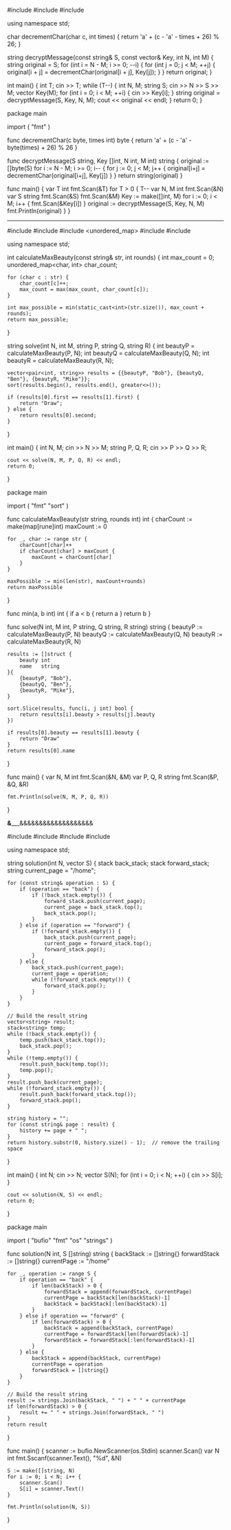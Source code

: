 #include <iostream>
#include <vector>
#include <string>

using namespace std;

char decrementChar(char c, int times) {
    return 'a' + (c - 'a' - times + 26) % 26;
}

string decryptMessage(const string& S, const vector<int>& Key, int N, int M) {
    string original = S;
    for (int i = N - M; i >= 0; --i) {
        for (int j = 0; j < M; ++j) {
            original[i + j] = decrementChar(original[i + j], Key[j]);
        }
    }
    return original;
}

int main() {
    int T;
    cin >> T;
    while (T--) {
        int N, M;
        string S;
        cin >> N >> S >> M;
        vector<int> Key(M);
        for (int i = 0; i < M; ++i) {
            cin >> Key[i];
        }
        string original = decryptMessage(S, Key, N, M);
        cout << original << endl;
    }
    return 0;
}


package main

import (
    "fmt"
)

func decrementChar(c byte, times int) byte {
    return 'a' + (c - 'a' - byte(times) + 26) % 26
}

func decryptMessage(S string, Key []int, N int, M int) string {
    original := []byte(S)
    for i := N - M; i >= 0; i-- {
        for j := 0; j < M; j++ {
            original[i+j] = decrementChar(original[i+j], Key[j])
        }
    }
    return string(original)
}

func main() {
    var T int
    fmt.Scan(&T)
    for T > 0 {
        T--
        var N, M int
        fmt.Scan(&N)
        var S string
        fmt.Scan(&S)
        fmt.Scan(&M)
        Key := make([]int, M)
        for i := 0; i < M; i++ {
            fmt.Scan(&Key[i])
        }
        original := decryptMessage(S, Key, N, M)
        fmt.Println(original)
    }
}


_________________________________

#include <iostream>
#include <string>
#include <unordered_map>
#include <algorithm>
#include <vector>

using namespace std;

int calculateMaxBeauty(const string& str, int rounds) {
    int max_count = 0;
    unordered_map<char, int> char_count;

    for (char c : str) {
        char_count[c]++;
        max_count = max(max_count, char_count[c]);
    }

    int max_possible = min(static_cast<int>(str.size()), max_count + rounds);
    return max_possible;
}

string solve(int N, int M, string P, string Q, string R) {
    int beautyP = calculateMaxBeauty(P, N);
    int beautyQ = calculateMaxBeauty(Q, N);
    int beautyR = calculateMaxBeauty(R, N);

    vector<pair<int, string>> results = {{beautyP, "Bob"}, {beautyQ, "Ben"}, {beautyR, "Mike"}};
    sort(results.begin(), results.end(), greater<>());

    if (results[0].first == results[1].first) {
        return "Draw";
    } else {
        return results[0].second;
    }
}

int main() {
    int N, M;
    cin >> N >> M;
    string P, Q, R;
    cin >> P >> Q >> R;

    cout << solve(N, M, P, Q, R) << endl;
    return 0;
}



package main

import (
    "fmt"
    "sort"
)

func calculateMaxBeauty(str string, rounds int) int {
    charCount := make(map[rune]int)
    maxCount := 0

    for _, char := range str {
        charCount[char]++
        if charCount[char] > maxCount {
            maxCount = charCount[char]
        }
    }

    maxPossible := min(len(str), maxCount+rounds)
    return maxPossible
}

func min(a, b int) int {
    if a < b {
        return a
    }
    return b
}

func solve(N int, M int, P string, Q string, R string) string {
    beautyP := calculateMaxBeauty(P, N)
    beautyQ := calculateMaxBeauty(Q, N)
    beautyR := calculateMaxBeauty(R, N)

    results := []struct {
        beauty int
        name   string
    }{
        {beautyP, "Bob"},
        {beautyQ, "Ben"},
        {beautyR, "Mike"},
    }

    sort.Slice(results, func(i, j int) bool {
        return results[i].beauty > results[j].beauty
    })

    if results[0].beauty == results[1].beauty {
        return "Draw"
    }
    return results[0].name
}

func main() {
    var N, M int
    fmt.Scan(&N, &M)
    var P, Q, R string
    fmt.Scan(&P, &Q, &R)

    fmt.Println(solve(N, M, P, Q, R))
}

______&_________&&&&&&&&&&&&&&&&&&&



#include <iostream>
#include <vector>
#include <string>
#include <stack>

using namespace std;

string solution(int N, vector<string> S) {
    stack<string> back_stack;
    stack<string> forward_stack;
    string current_page = "/home";

    for (const string& operation : S) {
        if (operation == "back") {
            if (!back_stack.empty()) {
                forward_stack.push(current_page);
                current_page = back_stack.top();
                back_stack.pop();
            }
        } else if (operation == "forward") {
            if (!forward_stack.empty()) {
                back_stack.push(current_page);
                current_page = forward_stack.top();
                forward_stack.pop();
            }
        } else {
            back_stack.push(current_page);
            current_page = operation;
            while (!forward_stack.empty()) {
                forward_stack.pop();
            }
        }
    }

    // Build the result string
    vector<string> result;
    stack<string> temp;
    while (!back_stack.empty()) {
        temp.push(back_stack.top());
        back_stack.pop();
    }
    while (!temp.empty()) {
        result.push_back(temp.top());
        temp.pop();
    }
    result.push_back(current_page);
    while (!forward_stack.empty()) {
        result.push_back(forward_stack.top());
        forward_stack.pop();
    }

    string history = "";
    for (const string& page : result) {
        history += page + " ";
    }
    return history.substr(0, history.size() - 1);  // remove the trailing space
}

int main() {
    int N;
    cin >> N;
    vector<string> S(N);
    for (int i = 0; i < N; ++i) {
        cin >> S[i];
    }

    cout << solution(N, S) << endl;
    return 0;
}





package main

import (
    "bufio"
    "fmt"
    "os"
    "strings"
)

func solution(N int, S []string) string {
    backStack := []string{}
    forwardStack := []string{}
    currentPage := "/home"

    for _, operation := range S {
        if operation == "back" {
            if len(backStack) > 0 {
                forwardStack = append(forwardStack, currentPage)
                currentPage = backStack[len(backStack)-1]
                backStack = backStack[:len(backStack)-1]
            }
        } else if operation == "forward" {
            if len(forwardStack) > 0 {
                backStack = append(backStack, currentPage)
                currentPage = forwardStack[len(forwardStack)-1]
                forwardStack = forwardStack[:len(forwardStack)-1]
            }
        } else {
            backStack = append(backStack, currentPage)
            currentPage = operation
            forwardStack = []string{}
        }
    }

    // Build the result string
    result := strings.Join(backStack, " ") + " " + currentPage
    if len(forwardStack) > 0 {
        result += " " + strings.Join(forwardStack, " ")
    }
    return result
}

func main() {
    scanner := bufio.NewScanner(os.Stdin)
    scanner.Scan()
    var N int
    fmt.Sscanf(scanner.Text(), "%d", &N)

    S := make([]string, N)
    for i := 0; i < N; i++ {
        scanner.Scan()
        S[i] = scanner.Text()
    }

    fmt.Println(solution(N, S))
}

